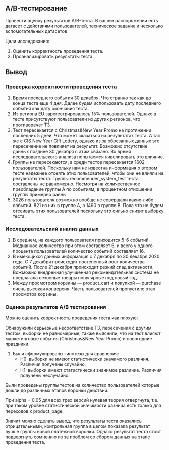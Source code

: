 ## А/B-тестирование
Провести оценку результатов A/B-теста. В вашем распоряжении есть датасет с действиями пользователей, техническое задание и несколько вспомогательных датасетов

Цели исследования:
1. Оценить корректность проведения теста.
2. Проанализировать результаты теста.

## Вывод
### Проверка корректности проведения теста
1. Время последнего события 30 декабря. Что странно так как до конца теста еще 4 дня. Далее будем использовать дату последнего события как дату окончания теста.
2. Из региона EU зарегестрировалось 15% пользователей. Однако в тесте присутствуют пользователи из других регионов, что противоречет ТЗ.
3. Тест пересекается с Christmas&New Year Promo на протяжении последних 5 дней. Что может сказаться на результатах теста. А так же с CIS New Year Gift Lottery, однако из за обрезанных данных это пересечение не повлияет на результат. Возможно отсутствие данных позднее 30 декабря с этим связано. Во время исследовательского анализа попытаемся нивелировать это влияние.
4. Группы не пересекаются, а среди тестов пересекается 1602 пользователей. Поскольку нам не известна информация о втором тесте надежнее отсеять этих пользователей, чтобы они не влияли на результаты теста. Группы recommender_system_test теста составлены не равномерно. Несмотря на количественное преобладание группы А по событиям, в процентном отношении группы примерно равны.
5. 3026 пользователя возможно вообще не совершали каких-либо событий. 821 из них в группе А, а 1490 в группе В.  Пока что не будем отсеивать этих пользователей поскольку это сильно снизит выборку теста.

### Исследовательский анализ данных
1. В среднем, на каждого пользователя приходится 5-6 событий. Медианное количество при этом составляет 6, и всего у одного процента пользователей количество событий составляет 16. 
2. В имеющихся данных информация с 7 декабря по 30 декабря 2020 года. С 7 декабря происходит постепенный рост количества событий. После 21 декабря происходит резкий спад активности. Вожможно внедренная улучшенная рекомендательная система не предлагала сезонные товары популярные под новый год.
3. Между просмотром корзины — product_cart и покупкой — purchase очень высокая конверсия. Часть пользователей пропустило этап просмотра корзины.

### Оценка результатов А/В тестирования

Можно оценить корректность проведения теста как плохую:

Обнаружили серьезные несоответствие ТЗ, пересечения с другим тестом, выборки не равномерные, также выяснили, что на тест влияют маркетинговые события (Christmas&New Year Promo) и новогодние праздники.


1. Были сформулированы гипотезы для сравнения:
    * H0: выборки не имеют статистически значимого различия. Различия получены случайно.
    * H1: выборки имеют статистически значимое различие. Различия получены неслучайно.

Были проведены группы тестов на количество пользователей которые дошли до различных этапов воронки действий.

При alpha = 0.05 для всех трех версий нулевая теория отвергнута, т.е. при таком уровне статистической значимости разница есть только для переходов к product_page.

Значит можно сделать вывод, что результаты теста оказались отрицательными, контрольная группа в целом показала результат лучше группы новой платёжной воронки. Однако результат теста стоит подвергнуть сомнению из за проблем со сбором данных на этапе проведения теста. 
